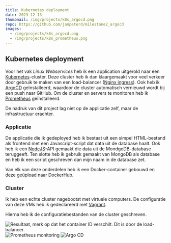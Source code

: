 ```yaml
---
title: Kubernetes deployment
date: 2023-12-13
thumbnail: /img/projects/k8s_argocd.png
repo: https://github.com/janpeterd/milestone2_argocd
images:
  - /img/projects/k8s_argocd.png
  - /img/projects/k8s_prometheus.png
---
```


## Kubernetes deployment

Voor het vak _Linux Webservices_ heb ik een application uitgerold naar een [Kubernetes](https://kubernetes.io/)-cluster.
Deze cluster heb ik dan klaargemaakt voor veel verkeer door gebruik te maken van een load-balancer ([Nginx ingress](https://docs.nginx.com/nginx-ingress-controller/)).
Ook heb ik [ArgoCD](https://argoproj.github.io/cd/) geïnstalleerd, waardoor de cluster automatisch vernieuwd wordt bij een push naar GitHub.
Om de cluster en servers te monitoren heb ik [Prometheus](https://prometheus.io/docs/introduction/overview/) geïnstalleerd.

De nadruk van dit project lag niet op de applicatie zelf, maar de infrastructuur erachter.

### Applicatie

De applicatie die ik gedeployed heb ik bestaat uit een simpel HTML-bestand als frontend met een Javascript-script dat data uit de database haalt.
Ook heb ik een [NodeJS](https://nodejs.org/en)-API gemaakt die data uit de MondgoDB-database teruggeeft.
Ten slotte heb ik gebruik gemaakt van MongoDB als database en heb ik een script geschreven dan mijn naam in de database zet.

Van elk van deze onderdelen heb ik een Docker-container gebouwd en deze geüpload naar DockerHub.

### Cluster

Ik heb een echte cluster nagebootst met virtuele computers.
De configuratie van deze VMs heb ik gedeclareerd met [Vagrant](https://www.vagrantup.com/).

Hierna heb ik de configuratiebestanden van de cluster geschreven.

![Resultaat, merk op dat het container ID verschilt. Dit is door de load-balancer.](/img/projects/k8s_result.png)
![Prometheus monitoring](/img/projects/k8s_prometheus.png)
![Argo CD](/img/projects/k8s_argocd.png)

